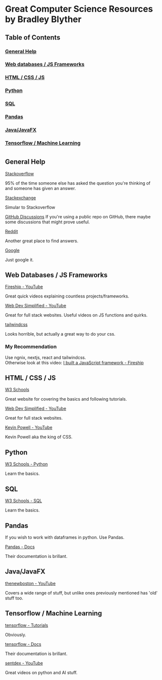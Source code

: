 # Great Computer Science Resources by Bradley Blyther

## Table of Contents

### [General Help](#general-help)

### [Web databases / JS Frameworks](#web-databases--js-frameworks)

### [HTML / CSS / JS](#html--css--js)

### [Python](#python)

### [SQL](#sql)

### [Pandas](#pandas)

### [Java/JavaFX](#javajavafx)

### [Tensorflow / Machine Learning](#tensorflow--machine-learning)

#

## General Help
[Stackoverflow](https://stackoverflow.com/)

95% of the time someone else has asked the question you're thinking of and someone has given an answer.

[Stackexchange](https://stackexchange.com/)

Simular to Stackoverflow

[GitHub Discussions](https://docs.github.com/en/discussions)
If you're using a public repo on GitHub, there maybe some discussions that might prove useful.

[Reddit](https://www.reddit.com/)

Another great place to find answers.

[Google](https://www.google.com/)

Just google it.

## Web Databases / JS Frameworks
[Fireship - YouTube](https://www.youtube.com/c/Fireship)

Great quick videos explaining countless projects/frameworks.

[Web Dev Simplified - YouTube](https://www.youtube.com/c/WebDevSimplified)

Great for full stack websites. Useful videos on JS functions and quirks.

[tailwindcss](https://tailwindcss.com/)

Looks horrible, but actually a great way to do your css.

### My Recommendation
Use ngnix, nextjs, react and tailwindcss.<br>
Otherwise look at this video: [I built a JavaScript framework - Fireship](https://youtu.be/SJeBRW1QQMA)

## HTML / CSS / JS
[W3 Schools](https://www.w3schools.com/)

Great website for covering the basics and following tutorials.

[Web Dev Simplified - YouTube](https://www.youtube.com/c/WebDevSimplified)

Great for full stack websites.

[Kevin Powell - YouTube](https://www.youtube.com/kepowob)

Kevin Powell aka the king of CSS.

## Python
[W3 Schools - Python](https://www.w3schools.com/python/default.asp)

Learn the basics.

## SQL
[W3 Schools - SQL](https://www.w3schools.com/sql/default.asp)

Learn the basics.

## Pandas
If you wish to work with dataframes in python. Use Pandas.

[Pandas - Docs](https://pandas.pydata.org/docs/)

Their documentation is brillant.

## Java/JavaFX

[thenewboston - YouTube](https://www.youtube.com/user/thenewboston)

Covers a wide range of stuff, but unlike ones previously mentioned has 'old' stuff too.

## Tensorflow / Machine Learning

[tensorflow - Tutorials](https://www.tensorflow.org/tutorials)

Obviously.

[tensorflow - Docs](https://www.tensorflow.org/api_docs/python/tf)

Their documentation is brillant.

[sentdex - YouTube](https://www.youtube.com/c/sentdex)

Great videos on python and AI stuff.
